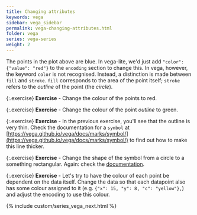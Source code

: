 ```yaml
---
title: Changing attributes
keywords: vega
sidebar: vega_sidebar
permalink: vega-changing-attributes.html
folder: vega
series: vega-series
weight: 2
---
```

The points in the plot above are blue. In vega-lite, we'd just add `"color": {"value": "red"}` to the `encoding` section to change this. In vega, however, the keyword `color` is not recognised. Instead, a distinction is made between `fill` and `stroke`. `fill` corresponds to the area of the point itself; `stroke` refers to the _outline_ of the point (the _circle_).

{:.exercise}
**Exercise** - Change the colour of the points to red.

{:.exercise}
**Exercise** - Change the colour of the point _outline_ to green.

{:.exercise}
**Exercise** - In the previous exercise, you'll see that the outline is very thin. Check the documentation for a `symbol` at [https://vega.github.io/vega/docs/marks/symbol/](https://vega.github.io/vega/docs/marks/symbol/) to find out how to make this line thicker.

{:.exercise}
**Exercise** - Change the shape of the symbol from a circle to a something rectangular. Again: check the [documentation](https://vega.github.io/vega/docs/marks/symbol/).

{:.exercise}
**Exercise** - Let's try to have the colour of each point be dependent on the data itself. Change the data so that each datapoint also has some colour assigned to it (e.g. `{"x": 15, "y": 8, "c": "yellow"},`) and adjust the encoding to use this colour.



{% include custom/series_vega_next.html %}

